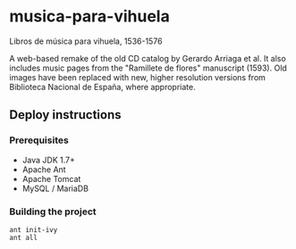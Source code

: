 # musica-para-vihuela
Libros de música para vihuela, 1536-1576

A web-based remake of the old CD catalog by Gerardo Arriaga et al. It also includes music pages from the "Ramillete de flores" manuscript (1593). Old images have been replaced with new, higher resolution versions from Biblioteca Nacional de España, where appropriate.

## Deploy instructions
### Prerequisites
- Java JDK 1.7+
- Apache Ant
- Apache Tomcat
- MySQL / MariaDB

### Building the project

```
ant init-ivy
ant all
```
